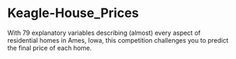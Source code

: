# Keagle-House_Prices
With 79 explanatory variables describing (almost) every aspect of residential homes in Ames, Iowa, this competition challenges you to predict the final price of each home.
